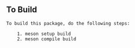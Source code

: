 ## To Build

```
To build this package, do the following steps:

    1. meson setup build
    2. meson compile build
```
